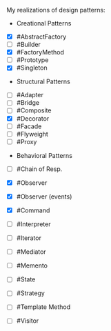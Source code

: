 My realizations of design patterns:

- Creational Patterns
 - [x] #AbstractFactory
 - [ ] #Builder
 - [x] #FactoryMethod
 - [ ] #Prototype
 - [x] #Singleton

- Structural Patterns
 - [ ] #Adapter
 - [ ] #Bridge
 - [ ] #Composite
 - [x] #Decorator
 - [ ] #Facade
 - [ ] #Flyweight
 - [ ] #Proxy

- Behavioral Patterns
 - [ ] #Chain of Resp.
 - [x] #Observer
 - [x] #Observer (events)
 - [x] #Command
 - [ ] #Interpreter
 - [ ] #Iterator
 - [ ] #Mediator
 - [ ] #Memento
 - [ ] #State
 - [ ] #Strategy
 - [ ] #Template Method
 - [ ] #Visitor



